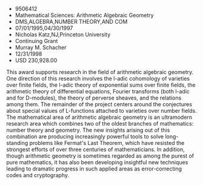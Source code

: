 
* 9506412
* Mathematical Sciences: Arithmetic Algebraic Geometry
* DMS,ALGEBRA,NUMBER THEORY,AND COM
* 07/01/1995,04/30/1997
* Nicholas Katz,NJ,Princeton University
* Continuing Grant
* Murray M. Schacher
* 12/31/1998
* USD 230,928.00

This award supports research in the field of arithmetic algebraic geometry. One
direction of this research involves the l-adic cohomology of varieties over
finite fields, the l-adic theory of exponential sums over finite fields, the
arithmetic theory of differential equations, Fourier transforms (both l-adic and
for D-modules), the theory of perverse sheaves, and the relations among them.
The remainder of the project centers around the conjectures about special values
of L-functions attached to varieties over number fields. The mathematical area
of arithmetic algebraic geometry is an ultramodern research area which combines
two of the oldest branches of mathematics: number theory and geometry. The new
insights arising out of this combination are producing increasingly powerful
tools to solve long-standing problems like Fermat's Last Theorem, which have
resisted the strongest efforts of over three centuries of mathematicians. In
addition, though arithmetic geometry is sometimes regarded as among the purest
of pure mathematics, it has also been developing insightful new techniques
leading to dramatic progress in such applied areas as error-correcting codes and
cryptography.
